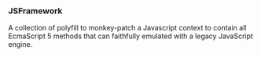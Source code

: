 ### JSFramework 
A collection of polyfill to monkey-patch a Javascript context to contain all EcmaScript 5 methods that can faithfully emulated with a legacy JavaScript engine.
